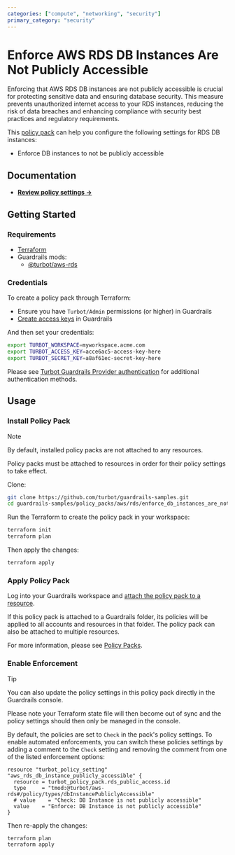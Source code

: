 ```yaml
---
categories: ["compute", "networking", "security"]
primary_category: "security"
---
```


# Enforce AWS RDS DB Instances Are Not Publicly Accessible

Enforcing that AWS RDS DB instances are not publicly accessible is crucial for protecting sensitive data and ensuring database security. This measure prevents unauthorized internet access to your RDS instances, reducing the risk of data breaches and enhancing compliance with security best practices and regulatory requirements.

This [policy pack](https://turbot.com/guardrails/docs/concepts/policy-packs) can help you configure the following settings for RDS DB instances:

- Enforce DB instances to not be publicly accessible

## Documentation

- **[Review policy settings →](https://hub.guardrails.turbot.com/policy-packs/aws_rds_enforce_db_instances_are_not_publicly_accessible/settings)**

## Getting Started

### Requirements

- [Terraform](https://developer.hashicorp.com/terraform/install)
- Guardrails mods:
  - [@turbot/aws-rds](https://hub.guardrails.turbot.com/mods/aws/mods/aws-rds)

### Credentials

To create a policy pack through Terraform:

- Ensure you have `Turbot/Admin` permissions (or higher) in Guardrails
- [Create access keys](https://turbot.com/guardrails/docs/guides/iam/access-keys#generate-a-new-guardrails-api-access-key) in Guardrails

And then set your credentials:

```sh
export TURBOT_WORKSPACE=myworkspace.acme.com
export TURBOT_ACCESS_KEY=acce6ac5-access-key-here
export TURBOT_SECRET_KEY=a8af61ec-secret-key-here
```

Please see [Turbot Guardrails Provider authentication](https://registry.terraform.io/providers/turbot/turbot/latest/docs#authentication) for additional authentication methods.

## Usage

### Install Policy Pack

> [!NOTE]
> By default, installed policy packs are not attached to any resources.
>
> Policy packs must be attached to resources in order for their policy settings to take effect.

Clone:

```sh
git clone https://github.com/turbot/guardrails-samples.git
cd guardrails-samples/policy_packs/aws/rds/enforce_db_instances_are_not_publicly_accessible
```

Run the Terraform to create the policy pack in your workspace:

```sh
terraform init
terraform plan
```

Then apply the changes:

```sh
terraform apply
```

### Apply Policy Pack

Log into your Guardrails workspace and [attach the policy pack to a resource](https://turbot.com/guardrails/docs/guides/policy-packs#attach-a-policy-pack-to-a-resource).

If this policy pack is attached to a Guardrails folder, its policies will be applied to all accounts and resources in that folder. The policy pack can also be attached to multiple resources.

For more information, please see [Policy Packs](https://turbot.com/guardrails/docs/concepts/policy-packs).

### Enable Enforcement

> [!TIP]
> You can also update the policy settings in this policy pack directly in the Guardrails console.
>
> Please note your Terraform state file will then become out of sync and the policy settings should then only be managed in the console.

By default, the policies are set to `Check` in the pack's policy settings. To enable automated enforcements, you can switch these policies settings by adding a comment to the `Check` setting and removing the comment from one of the listed enforcement options:

```hcl
resource "turbot_policy_setting" "aws_rds_db_instance_publicly_accessible" {
  resource = turbot_policy_pack.rds_public_access.id
  type     = "tmod:@turbot/aws-rds#/policy/types/dbInstancePubliclyAccessible"
  # value    = "Check: DB Instance is not publicly accessible"
  value    = "Enforce: DB Instance is not publicly accessible"
}
```

Then re-apply the changes:

```sh
terraform plan
terraform apply
```

